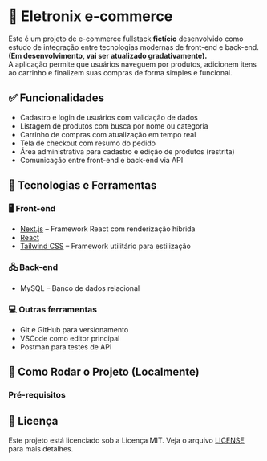 # 🛒 Eletronix e-commerce
Este é um projeto de e-commerce fullstack **fictício** desenvolvido como estudo de integração entre tecnologias modernas de front-end e back-end. **(Em desenvolvimento, vai ser atualizado gradativamente).**             
A aplicação permite que usuários naveguem por produtos, adicionem itens ao carrinho e finalizem suas compras de forma simples e funcional.

## ✅ Funcionalidades

- Cadastro e login de usuários com validação de dados
- Listagem de produtos com busca por nome ou categoria
- Carrinho de compras com atualização em tempo real
- Tela de checkout com resumo do pedido
- Área administrativa para cadastro e edição de produtos (restrita)
- Comunicação entre front-end e back-end via API

## 🧰 Tecnologias e Ferramentas
### 🖥️ Front-end
- [Next.js](https://nextjs.org/) – Framework React com renderização híbrida
- [React](https://reactjs.org/)
- [Tailwind CSS](https://tailwindcss.com/) – Framework utilitário para estilização
### 🖧 Back-end
- MySQL – Banco de dados relacional
### 💻 Outras ferramentas

- Git e GitHub para versionamento
- VSCode como editor principal
- Postman para testes de API
  
## 🚀 Como Rodar o Projeto (Localmente)

### Pré-requisitos

## 📄 Licença
Este projeto está licenciado sob a Licença MIT. Veja o arquivo [LICENSE](LICENSE) para mais detalhes.
